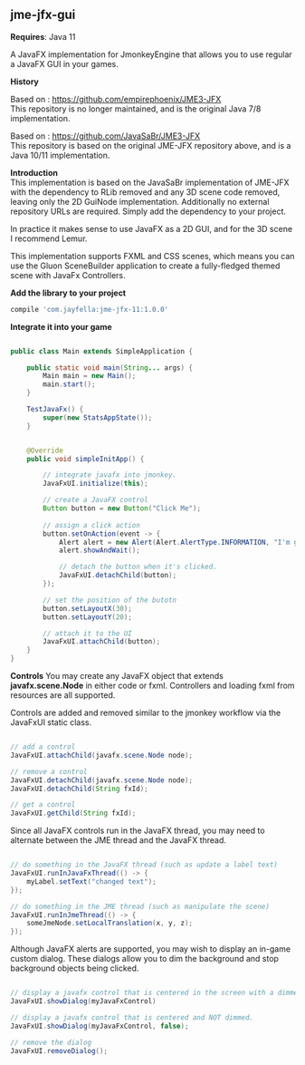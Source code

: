 jme-jfx-gui
-

**Requires**: Java 11

A JavaFX implementation for JmonkeyEngine that allows you to use regular a JavaFX
GUI in your games.

**History**  

Based on : https://github.com/empirephoenix/JME3-JFX  
This repository is no longer maintained, and is the original Java 7/8 implementation.

Based on : https://github.com/JavaSaBr/JME3-JFX  
This repository is based on the original JME-JFX repository above, and is a Java 10/11 implementation.  
  
**Introduction**  
This implementation is based on the JavaSaBr implementation of JME-JFX with the dependency to RLib removed
and any 3D scene code removed, leaving only the 2D GuiNode implementation.
Additionally no external repository URLs are required. Simply add the dependency to your project.

In practice it makes sense to use JavaFX as a 2D GUI, and for the 3D scene I recommend Lemur.

This implementation supports FXML and CSS scenes, which means you can use the Gluon SceneBuilder application
to create a fully-fledged themed scene with JavaFx Controllers.

**Add the library to your project**

``` groovy
compile 'com.jayfella:jme-jfx-11:1.0.0'
```

**Integrate it into your game**

``` java

public class Main extends SimpleApplication {

    public static void main(String... args) {
        Main main = new Main();
        main.start();
    }

    TestJavaFx() {
        super(new StatsAppState());
    }


    @Override
    public void simpleInitApp() {

        // integrate javafx into jmonkey.
        JavaFxUI.initialize(this);

        // create a JavaFX control
        Button button = new Button("Click Me");
        
        // assign a click action
        button.setOnAction(event -> {
            Alert alert = new Alert(Alert.AlertType.INFORMATION, "I'm going to remove the button!");
            alert.showAndWait();

            // detach the button when it's clicked.
            JavaFxUI.detachChild(button);
        });

        // set the position of the butotn
        button.setLayoutX(30);
        button.setLayoutY(20);

        // attach it to the UI
        JavaFxUI.attachChild(button);
    }
}

```

**Controls**
You may create any JavaFX object that extends **javafx.scene.Node** in either code or fxml.
Controllers and loading fxml from resources are all supported.


Controls are added and removed similar to the jmonkey workflow via the JavaFxUI static class.

``` java

// add a control
JavaFxUI.attachChild(javafx.scene.Node node);

// remove a control
JavaFxUI.detachChild(javafx.scene.Node node);
JavaFxUI.detachChild(String fxId);

// get a control
JavaFxUI.getChild(String fxId);

```

Since all JavaFX controls run in the JavaFX thread, you may need to alternate between the JME thread and
the JavaFX thread.

``` java

// do something in the JavaFX thread (such as update a label text)
JavaFxUI.runInJavaFxThread(() -> {
    myLabel.setText("changed text");
});

// do something in the JME thread (such as manipulate the scene)
JavaFxUI.runInJmeThread(() -> {
    someJmeNode.setLocalTranslation(x, y, z);
});

```

Although JavaFX alerts are supported, you may wish to display an in-game custom dialog.
These dialogs allow you to dim the background and stop background objects being clicked.

``` java

// display a javafx control that is centered in the screen with a dimmed background.
JavaFxUI.showDialog(myJavaFxControl)

// display a javafx control that is centered and NOT dimmed.
JavaFxUI.showDialog(myJavaFxControl, false);

// remove the dialog
JavaFxUI.removeDialog();

```
